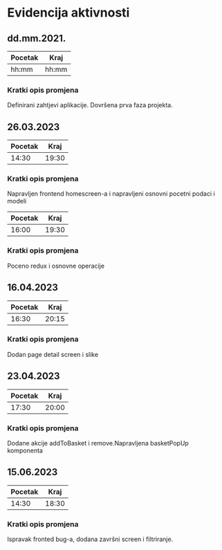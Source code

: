 # Evidencija aktivnosti
## dd.mm.2021.
Pocetak | Kraj
------- | ----
hh:mm   | hh:mm
### Kratki opis promjena
Definirani zahtjevi aplikacije.
Dovršena prva faza projekta.

## 26.03.2023

Pocetak | Kraj
------- | ----
14:30   | 19:30
### Kratki opis promjena
Napravljen frontend homescreen-a i napravljeni osnovni pocetni podaci i modeli

Pocetak | Kraj
------- | ----
16:00   | 19:30
### Kratki opis promjena
Poceno redux i osnovne operacije
## 16.04.2023
Pocetak | Kraj
------- | ----
16:30   | 20:15
### Kratki opis promjena
Dodan page detail screen i slike

## 23.04.2023
Pocetak | Kraj
------- | ----
17:30   | 20:00
### Kratki opis promjena
Dodane akcije addToBasket i remove.Napravljena basketPopUp komponenta
## 15.06.2023
Pocetak | Kraj
------- | ----
14:30   | 18:30
### Kratki opis promjena
Ispravak fronted bug-a, dodana završni screen i filtriranje.
